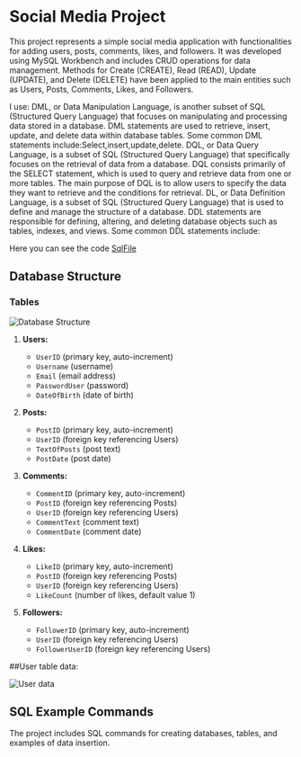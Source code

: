 
# Social Media Project

This project represents a simple social media application with functionalities for adding users, posts, comments, likes, and followers. It was developed using MySQL Workbench and includes CRUD operations for data management. Methods for Create (CREATE), Read (READ), Update (UPDATE), and Delete (DELETE) have been applied to the main entities such as Users, Posts, Comments, Likes, and Followers.

I use: DML, or Data Manipulation Language, is another subset of SQL (Structured Query Language) that focuses on manipulating and processing data stored in a database. DML statements are used to retrieve, insert, update, and delete data within database tables. Some common DML statements include:Select,insert,update,delete.
DQL, or Data Query Language, is a subset of SQL (Structured Query Language) that specifically focuses on the retrieval of data from a database. DQL consists primarily of the SELECT statement, which is used to query and retrieve data from one or more tables. The main purpose of DQL is to allow users to specify the data they want to retrieve and the conditions for retrieval.
DL, or Data Definition Language, is a subset of SQL (Structured Query Language) that is used to define and manage the structure of a database. DDL statements are responsible for defining, altering, and deleting database objects such as tables, indexes, and views. Some common DDL statements include:



Here you can see the code [SqlFile](https://github.com/legendadr/MySQL-Project/blob/main/MySqlProjectFile.sql)

## Database Structure

### Tables

![Database Structure](https://github.com/legendadr/MySQL-Project/blob/main/designBazaDeDateSocialMedia.png)

1. **Users:**
   - `UserID` (primary key, auto-increment)
   - `Username` (username)
   - `Email` (email address)
   - `PasswordUser` (password)
   - `DateOfBirth` (date of birth)

2. **Posts:**
   - `PostID` (primary key, auto-increment)
   - `UserID` (foreign key referencing Users)
   - `TextOfPosts` (post text)
   - `PostDate` (post date)

3. **Comments:**
   - `CommentID` (primary key, auto-increment)
   - `PostID` (foreign key referencing Posts)
   - `UserID` (foreign key referencing Users)
   - `CommentText` (comment text)
   - `CommentDate` (comment date)

4. **Likes:**
   - `LikeID` (primary key, auto-increment)
   - `PostID` (foreign key referencing Posts)
   - `UserID` (foreign key referencing Users)
   - `LikeCount` (number of likes, default value 1)

5. **Followers:**
   - `FollowerID` (primary key, auto-increment)
   - `UserID` (foreign key referencing Users)
   - `FollowerUserID` (foreign key referencing Users)

##User table data:

![User data](https://github.com/legendadr/MySQL-Project/blob/main/User%20Table%20Data.png)




## SQL Example Commands

The project includes SQL commands for creating databases, tables, and examples of data insertion.



